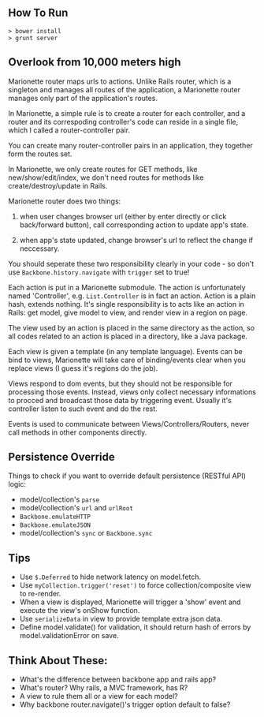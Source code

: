 How To Run
----------

```
> bower install
> grunt server
```

Overlook from 10,000 meters high
--------------------------------

Marionette router maps urls to actions.  Unlike Rails router, which is a singleton and manages all routes of the application, a Marionette router manages only part of the application's routes.

In Marionette, a simple rule is to create a router for each controller, and a router and its correspoding controller's code can reside in a single file, which I called a router-controller pair.

You can create many router-controller pairs in an application, they together form the routes set.

In Marionette, we only create routes for GET methods, like new/show/edit/index, we don't need routes for methods like create/destroy/update in Rails.

Marionette router does two things:

1. when user changes browser url (either by enter directly or click back/forward button), call corresponding action to update app's state.

2. when app's state updated, change browser's url to reflect the change if neccessary.

You should seperate these two responsibility clearly in your code - so don't use `Backbone.history.navigate` with `trigger` set to true!

Each action is put in a Marionette submodule. The action is unfortunately named 'Controller', e.g. `List.Controller` is in fact an action. Action is a plain hash, extends nothing. It's single responsibility is to acts like an action in Rails: get model, give model to view, and render view in a region on page.

The view used by an action is placed in the same directory as the action, so all codes related to an action  is placed in a directory, like a Java package.

Each view is given a template (in any template language). Events can be bind to views, Marionette will take care of binding/events clear when you replace views (I guess it's regions do the job).

Views respond to dom events, but they should not be responsible for processing those events. Instead, views only collect necessary informations to procced and broadcast those data by triggering event. Usually it's controller listen to such event and do the rest.

Events is used to communicate between Views/Controllers/Routers, never call methods in other components directly.

Persistence Override
--------------------

Things to check if you want to override default persistence (RESTful API) logic:

* model/collection's `parse`
* model/collection's `url` and `urlRoot`
* `Backbone.emulateHTTP`
* `Backbone.emulateJSON`
* model/collection's `sync` or `Backbone.sync`

Tips
----

* Use `$.Deferred` to hide network latency on model.fetch.
* Use `myCollection.trigger('reset')` to force collection/composite view to re-render.
* When a view is displayed, Marionette will trigger a 'show' event and execute the view's onShow function.
* Use `serializeData` in view to provide template extra json data.
* Define model.validate() for validation, it should return hash of errors by model.validationError on save.

Think About These:
------------------

* What's the difference between backbone app and rails app?
* What's router? Why rails, a MVC framework, has R?
* A view to rule them all or a view for each model?
* Why backbone router.navigate()'s trigger option default to false?
